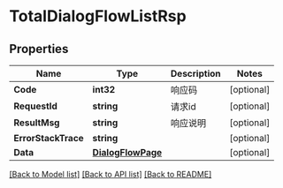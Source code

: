 # TotalDialogFlowListRsp

## Properties

Name | Type | Description | Notes
------------ | ------------- | ------------- | -------------
**Code** | **int32** | 响应码 | [optional] 
**RequestId** | **string** | 请求id | [optional] 
**ResultMsg** | **string** | 响应说明 | [optional] 
**ErrorStackTrace** | **string** |  | [optional] 
**Data** | [**DialogFlowPage**](DialogFlowPage.md) |  | [optional] 

[[Back to Model list]](../README.md#documentation-for-models) [[Back to API list]](../README.md#documentation-for-api-endpoints) [[Back to README]](../README.md)


